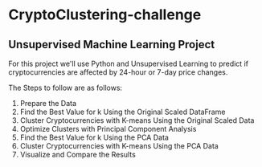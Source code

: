# CryptoClustering-challenge
## Unsupervised Machine Learning Project

For this project we'll use Python and Unsupervised Learning to predict if cryptocurrencies are affected by 24-hour or 7-day price changes.

The Steps to follow are as follows:
1. Prepare the Data
2. Find the Best Value for k Using the Original Scaled DataFrame
3. Cluster Cryptocurrencies with K-means Using the Original Scaled Data
4. Optimize Clusters with Principal Component Analysis
5. Find the Best Value for k Using the PCA Data
6. Cluster Cryptocurrencies with K-means Using the PCA Data
7. Visualize and Compare the Results
